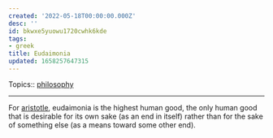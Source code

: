 ```yaml
---
created: '2022-05-18T00:00:00.000Z'
desc: ''
id: bkwxe5yuowu1720cwhk6kde
tags:
- greek
title: Eudaimonia
updated: 1658257647315
---
```

   
Topics::  [philosophy](../topics/philosophy.md)   
   
   
---   
   
For [aristotle](../resources/people/aristotle.md), eudaimonia is the highest human good, the only human good that is desirable for its own sake (as an end in itself) rather than for the sake of something else (as a means toward some other end).